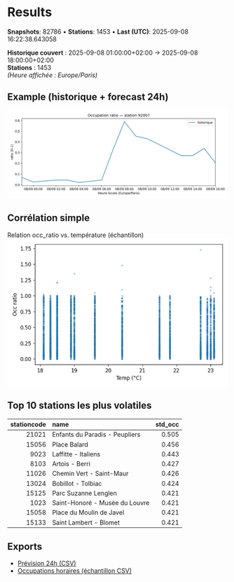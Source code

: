 # Results

**Snapshots**: 82786  •  **Stations**: 1453  •  **Last (UTC)**: 2025-09-08 16:22:38.643058

**Historique couvert** : 2025-09-08 01:00:00+02:00 → 2025-09-08 18:00:00+02:00  
**Stations** : 1453  
*(Heure affichée : Europe/Paris)*

## Example (historique + forecast 24h)
![sample](assets/sample_forecast.png)

## Corrélation simple
Relation occ_ratio vs. température (échantillon)
![occ vs temp](assets/occ_vs_temp.png)

## Top 10 stations les plus volatiles
|   stationcode | name                           |   std_occ |
|--------------:|:-------------------------------|----------:|
|         21021 | Enfants du Paradis - Peupliers |     0.505 |
|         15056 | Place Balard                   |     0.456 |
|          9023 | Laffitte - Italiens            |     0.443 |
|          8103 | Artois - Berri                 |     0.427 |
|         11026 | Chemin Vert - Saint-Maur       |     0.426 |
|         13024 | Bobillot - Tolbiac             |     0.424 |
|         15125 | Parc Suzanne Lenglen           |     0.421 |
|          1023 | Saint-Honoré - Musée du Louvre |     0.421 |
|         15058 | Place du Moulin de Javel       |     0.421 |
|         15133 | Saint Lambert - Blomet         |     0.421 |

## Exports
- [Prévision 24h (CSV)](exports/velib_forecast_24h.csv)
- [Occupations horaires (échantillon CSV)](exports/velib_hourly.csv)